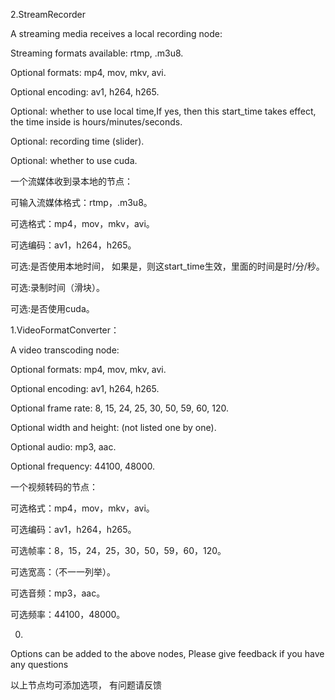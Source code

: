 2.StreamRecorder

A streaming media receives a local recording node:

Streaming formats available: rtmp, .m3u8.

Optional formats: mp4, mov, mkv, avi.

Optional encoding: av1, h264, h265.

Optional: whether to use local time,If yes, then this start_time takes effect, the time inside is hours/minutes/seconds.

Optional: recording time (slider).

Optional: whether to use cuda.

一个流媒体收到录本地的节点：

可输入流媒体格式：rtmp，.m3u8。

可选格式：mp4，mov，mkv，avi。

可选编码：av1，h264，h265。

可选:是否使用本地时间，
     如果是，则这start_time生效，里面的时间是时/分/秒。
     
可选:录制时间（滑块）。

可选:是否使用cuda。


1.VideoFormatConverter：

A video transcoding node:

Optional formats: mp4, mov, mkv, avi.

Optional encoding: av1, h264, h265.

Optional frame rate: 8, 15, 24, 25, 30, 50, 59, 60, 120.

Optional width and height: (not listed one by one).

Optional audio: mp3, aac.

Optional frequency: 44100, 48000.

一个视频转码的节点：

可选格式：mp4，mov，mkv，avi。

可选编码：av1，h264，h265。

可选帧率：8，15，24，25，30，50，59，60，120。

可选宽高：（不一一列举）。

可选音频：mp3，aac。

可选频率：44100，48000。


0.
Options can be added to the above nodes,
Please give feedback if you have any questions

以上节点均可添加选项，
有问题请反馈
